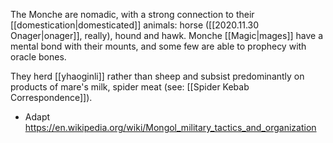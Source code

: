 
The Monche are nomadic, with a strong connection to their [[domestication|domesticated]] animals: horse ([[2020.11.30 Onager|onager]], really), hound and hawk. Monche [[Magic|mages]] have a mental bond with their mounts, and some few are able to prophecy with oracle bones.

They herd [[yhaoginli]] rather than sheep and subsist predominantly on products of mare's milk, spider meat (see: [[Spider Kebab Correspondence]]). 



* Adapt https://en.wikipedia.org/wiki/Mongol_military_tactics_and_organization